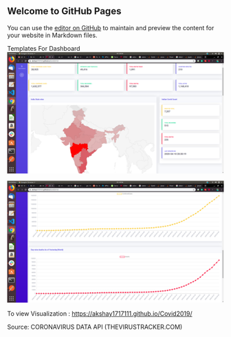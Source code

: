 ## Welcome to GitHub Pages

You can use the [editor on GitHub](https://github.com/akshay1717111/Covid2019/edit/master/README.md) to maintain and preview the content for your website in Markdown files.

Templates For Dashboard
![](static/images/Template1.png)

![](static/images/Template2.png)

To view Visualization : https://akshay1717111.github.io/Covid2019/

Source: CORONAVIRUS DATA API (THEVIRUSTRACKER.COM)
